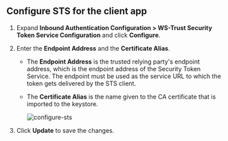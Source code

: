 ## Configure STS for the client app

1. Expand **Inbound Authentication Configuration > WS-Trust Security Token Service Configuration** and click **Configure**.

2. Enter the **Endpoint Address** and the **Certificate Alias**. 

    - The **Endpoint Address** is the trusted relying party's endpoint address, which is the endpoint address of the Security Token Service. The endpoint must be used as the service URL to which the token gets delivered by the STS client.

    - The **Certificate Alias** is the name given to the CA certificate that is imported to the keystore.  

        ![configure-sts](../../../../assets/img/fragments/configure-sts.png)

3. Click **Update** to save the changes. 